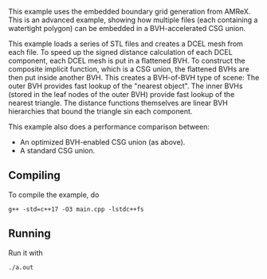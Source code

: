 This example uses the embedded boundary grid generation from AMReX.
This is an advanced example, showing how multiple files (each containing a watertight polygon) can be embedded in a BVH-accelerated CSG union.

This example loads a series of STL files and creates a DCEL mesh from each file.
To speed up the signed distance calculation of each DCEL component, each DCEL mesh is put in a flattened BVH.
To construct the composite implicit function, which is a CSG union, the flattened BVHs are then put inside another BVH.
This creates a BVH-of-BVH type of scene:
The outer BVH provides fast lookup of the "nearest object".
The inner BVHs (stored in the leaf nodes of the outer BVH) provide fast lookup of the nearest triangle. 
The distance functions themselves are linear BVH hierarchies that bound the triangle sin each component.

This example also does a performance comparison between:

* An optimized BVH-enabled CSG union (as above).
* A standard CSG union.

Compiling
---------

To compile the example, do

    g++ -std=c++17 -O3 main.cpp -lstdc++fs

Running
-------

Run it with

    ./a.out
